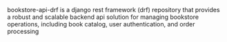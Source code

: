 bookstore-api-drf is a django rest framework (drf) repository that provides a robust and scalable backend api solution for managing bookstore operations, including book catalog, user authentication, and order processing
